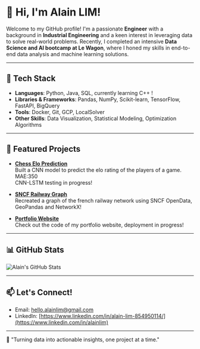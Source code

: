 # 👋 Hi, I'm Alain LIM!

Welcome to my GitHub profile! I'm a passionate **Engineer** with a background in **Industrial Engineering** and a keen interest in leveraging data to solve real-world problems. Recently, I completed an intensive **Data Science and AI bootcamp at Le Wagon**, where I honed my skills in end-to-end data analysis and machine learning solutions.

---

## 🔧 Tech Stack
- **Languages**: Python, Java, SQL, currently learning C++ !
- **Libraries & Frameworks**: Pandas, NumPy, Scikit-learn, TensorFlow, FastAPI, BigQuery
- **Tools**: Docker, Git, GCP, LocalSolver
- **Other Skills**: Data Visualization, Statistical Modeling, Optimization Algorithms

---

## 🌟 Featured Projects

- **[Chess Elo Prediction](https://github.com/thenemchua/chess-elo-prediction)**  
Built a CNN model to predict the elo rating of the players of a game. MAE:350  
CNN-LSTM testing in progress!

- **[SNCF Railway Graph](https://github.com/thenemchua/sncf_railway_graph/blob/main/railway_graph.ipynb)**  
Recreated a graph of the french railway network using SNCF OpenData, GeoPandas and NetworkX!

- **[Portfolio Website](https://github.com/thenemchua/portfolio-site)**  
Check out the code of my portfolio website, deployment in progress!

---

## 📊 GitHub Stats
![Alain's GitHub Stats](https://github-readme-stats.vercel.app/api?username=alainlim&show_icons=true&theme=radical)

---

## 📫 Let's Connect!
- Email: [hello.alainlim@gmail.com](mailto:hello.alainlim@gmail.com)
- LinkedIn: [https://www.linkedin.com/in/alain-lim-854950114/](https://www.linkedin.com/in/alainlim)

---

🚀 "Turning data into actionable insights, one project at a time."
